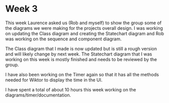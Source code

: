 # Week 3

This week Laurence asked us (Rob and myself) to show the group some of the diagrams we were making for the projects overall design. I was working on updating the Class diagram and creating the Statechart diagram and Rob was working on the sequence and component diagram.

The Class diagram that I made is now updated but is still a rough version and will likely change by next week. The Statechart diagram that I was working on this week is mostly finished and needs to be reviewed by the group.

I have also been working on the Timer again so that it has all the methods needed for Wiktor to display the time in the UI.

I have spent a total of about 10 hours this week working on the diagrams/timer/documentation.
